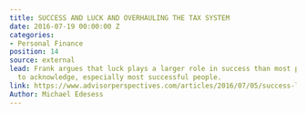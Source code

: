 ```yaml
---
title: SUCCESS AND LUCK AND OVERHAULING THE TAX SYSTEM
date: 2016-07-19 00:00:00 Z
categories:
- Personal Finance
position: 14
source: external
lead: Frank argues that luck plays a larger role in success than most people are willing
  to acknowledge, especially most successful people.
link: https://www.advisorperspectives.com/articles/2016/07/05/success-luck-and-overhauling-the-tax-system
Author: Michael Edesess
---
```


